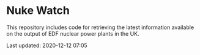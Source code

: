 # Nuke Watch

This repository includes code for retrieving the latest information available on the output of EDF nuclear power plants in the UK.

Last updated: 2020-12-12 07:05